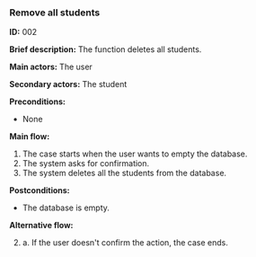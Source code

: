 ### **Remove all students**
 **ID:** 002

 **Brief description:** The function deletes all students.

**Main actors:** The user

**Secondary actors:** The student

**Preconditions:**
 * None

**Main flow:**
 1. The case starts when the user wants to empty the database.
 2. The system asks for confirmation.
 3. The system deletes all the students from the database.

**Postconditions:**
  * The database is empty.

**Alternative flow:**

 2. a. If the user doesn't confirm the action, the case ends.
